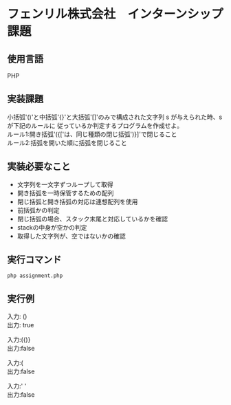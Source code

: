 # フェンリル株式会社　インターンシップ課題

## 使用言語
PHP

## 実装課題
小括弧'()'と中括弧'{}'と大括弧'[]'のみで構成された文字列 s が与えられた時、s が下記のルールに
従っているか判定するプログラムを作成せよ。<br>
ルール1:開き括弧'({['は、同じ種類の閉じ括弧')}]'で閉じること<br>
ルール2:括弧を開いた順に括弧を閉じること

## 実装必要なこと
- 文字列を一文字ずつループして取得
- 開き括弧を一時保管するための配列
- 閉じ括弧と開き括弧の対応は連想配列を使用
- 前括弧かの判定
- 閉じ括弧の場合、スタック末尾と対応しているかを確認
- stackの中身が空かの判定
- 取得した文字列が、空ではないかの確認

## 実行コマンド
```
php assignment.php
```

## 実行例
入力: ()<br>
出力: true

入力:({)}<br>
出力:false

入力:(<br>
出力:false

入力:' '<br>
出力:false